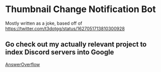 # Thumbnail Change Notification Bot

Mostly written as a joke, based off of https://twitter.com/t3dotgg/status/1627051713810300928

## Go check out my actually relevant project to index Discord servers into Google

[AnswerOverflow](https://github.com/AnswerOverflow/AnswerOverflow)


